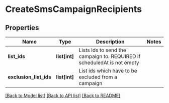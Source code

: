 # CreateSmsCampaignRecipients

## Properties
Name | Type | Description | Notes
------------ | ------------- | ------------- | -------------
**list_ids** | **list[int]** | Lists Ids to send the campaign to. REQUIRED if scheduledAt is not empty | 
**exclusion_list_ids** | **list[int]** | List ids which have to be excluded from a campaign | 

[[Back to Model list]](../README.md#documentation-for-models) [[Back to API list]](../README.md#documentation-for-api-endpoints) [[Back to README]](../README.md)


